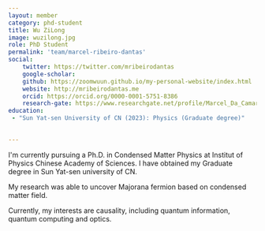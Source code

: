 ```yaml
---
layout: member
category: phd-student
title: Wu ZiLong
image: wuzilong.jpg
role: PhD Student
permalink: 'team/marcel-ribeiro-dantas'
social:
    twitter: https://twitter.com/mribeirodantas
    google-scholar:
    github: https://zoomwuun.github.io/my-personal-website/index.html
    website: http://mribeirodantas.me
    orcid: https://orcid.org/0000-0001-5751-8386
    research-gate: https://www.researchgate.net/profile/Marcel_Da_Camara_Ribeiro-Dantas
education:
 - "Sun Yat-sen University of CN (2023): Physics (Graduate degree)"
 

---
```


I'm currently pursuing a Ph.D. in Condensed Matter Physics at Institut of Physics Chinese Academy of Sciences. I have obtained my Graduate degree in Sun Yat-sen university of CN.

My research was able to uncover Majorana fermion based on condensed matter field.

Currently, my interests are causality, including quantum information, quantum computing and optics.
